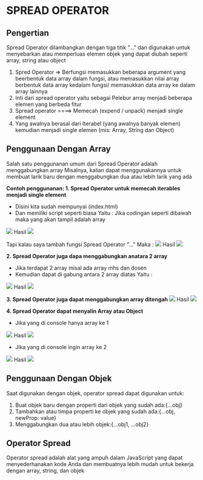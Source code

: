 # SPREAD OPERATOR
## Pengertian

Spread Operator dilambangkan dengan tiga titik "..." dan digunakan untuk menyebarkan atau memperluas elemen objek yang dapat diubah seperti array, string atau object

1. Spred Operator => Berfungsi memasukkan beberapa argument yang beerbentuk data array dalam fungsi, atau memasukkan nilai array berbentuk data array kedalam fungsi/ memasukkan data array ke dalam array lainnya
2. Inti dari spread operator yaitu sebagai Pelebur array menjadi beberapa elemen yang berbeda fitur 
4. Spread operator ====> Memecah (expend / unpack) menjadi single element
5. Yang awalnya berasal dari Iterabel (yang awalnya banyak elemen) kemudian menjadi single elemen (mis: Array, String dan Object) 

## Penggunaan Dengan Array
Salah satu penggunanan umum dari Spread Operator adalah menggabungkan array 
Misalnya, kalian dapat menggunakannya untuk membuat larik baru dengan menggabungkan dua atau lebih larik yang ada

<b> Contoh penggunanan: </b>
<b>1. Spread Operator untuk memecah iterables menjadi single element </b>
* Disini kita sudah mempunyai (index.html)
* Dan memiliki script seperti biasa
Yaitu :
Jika codingan seperti dibawah maka yang akan tampil adalah array
<image src= "Image\1.png">
Hasil
<image src= "Image\2.png">

Tapi kalau saya tambah fungsi Spread Operator "..." Maka :
<image src= "Image\3.png">
Hasil <image src= "Image\4.png">

<b>2. Spread Operator juga dapa menggabungkan anatara 2 array</b>
* Jika terdapat 2 array misal ada array mhs dan dosen
* Kemudian dapat di gabung antara 2 array diatas 
Yaitu :
<image src= "Image\5.png">
Hasil 
<image src= "Image\6.png">

<b>3. Spread Operator juga dapat menggabungkan array ditengah </b>
<image src= "Image\7.png">
Hasil 
<image src= "Image\8.png">

<b>4. Spread Operator dapat menyalin Array atau Object</b>
* Jika yang di console hanya array ke 1 
<image src= "Image\9.png">
Hasil 
<image src= "Image\10.png">

* Jika yang di console ingin array ke 2
<image src= "Image\11.png">
Hasil 
<image src= "Image\12.png">

## Penggunaan Dengan Objek
Saat digunakan dengan objek, operator spread dapat digunakan untuk:

1. Buat objek baru dengan properti dari objek yang sudah ada:{...obj}
2. Tambahkan atau timpa properti ke objek yang sudah ada:{...obj, newProp: value}
3. Menggabungkan dua atau lebih objek:{...obj1, ...obj2}

## Operator Spread
Operator spread adalah alat yang ampuh dalam JavaScript yang dapat menyederhanakan kode Anda dan membuatnya lebih mudah untuk bekerja dengan array, string, dan objek